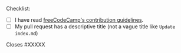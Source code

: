 Checklist:

<!-- Please follow this checklist and put an x in each of the boxes, like this: [x]. It will ensure that our team takes your pull request seriously. -->

- [ ] I have read [freeCodeCamp's contribution guidelines](https://contribute.freecodecamp.org).
- [ ] My pull request has a descriptive title (not a vague title like `Update index.md`)

<!--If your pull request closes a GitHub issue, replace the XXXXX below with the issue number.-->

Closes #XXXXX

<!-- Feel free to add any additional description of changes below this line -->
